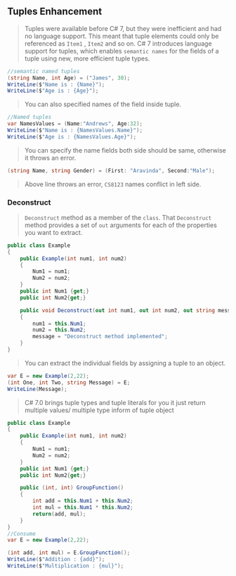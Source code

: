 ## Tuples Enhancement

> Tuples were available before C# 7, but they were inefficient and had no language support. This meant that tuple elements
could only be referenced as `Item1` , `Item2` and so on. C# 7 introduces language support for tuples, which enables `semantic
names` for the fields of a tuple using new, more efficient tuple types.

```c#
//semantic named tuples
(string Name, int Age) = ("James", 30);
WriteLine($"Name is : {Name}");
WriteLine($"Age is : {Age}");
```

> You can also specified names of the field inside tuple.
```c#
//Named tuples
var NamesValues = (Name:"Andrews", Age:32);
WriteLine($"Name is : {NamesValues.Name}");
WriteLine($"Age is : {NamesValues.Age}");
```

> You can specify the name fields both side should be same, otherwise it throws an error.
```c#
(string Name, string Gender) = (First: "Aravinda", Second:"Male");
```
> Above line throws an error, `CS8123` names conflict in left side.

### Deconstruct 
> `Deconstruct` method as a member of the `class`. That `Deconstruct` method provides a set of `out` arguments for each of the properties you want to extract.

```c#
public class Example
{
    public Example(int num1, int num2)
    {
        Num1 = num1;
        Num2 = num2;
    }
    public int Num1 {get;}
    public int Num2{get;}

    public void Deconstruct(out int num1, out int num2, out string message)
    {
        num1 = this.Num1;
        num2 = this.Num2;
        message = "Deconstruct method implemented";
    }
}
```
> You can extract the individual fields by assigning a tuple to an object.
```c#
var E = new Example(2,22);
(int One, int Two, string Message) = E;
WriteLine(Message);
```
> C# 7.0 brings tuple types and tuple literals for you it just return multiple values/ multiple type inform of tuple object

```c#
public class Example
{
    public Example(int num1, int num2)
    {
        Num1 = num1;
        Num2 = num2;
    }
    public int Num1 {get;}
    public int Num2{get;}

    public (int, int) GroupFunction()
    {
        int add = this.Num1 + this.Num2;
        int mul = this.Num1 * this.Num2;
        return(add, mul);
    }
}
//Consume
var E = new Example(2,22);

(int add, int mul) = E.GroupFunction();
WriteLine($"Addition : {add}");
WriteLine($"Multiplication : {mul}");
```